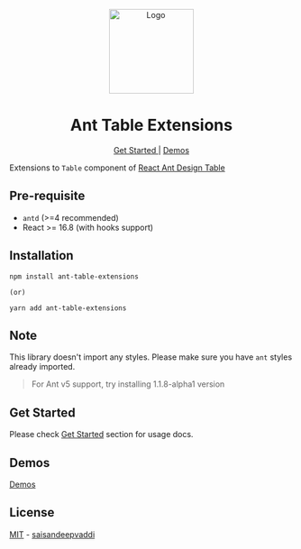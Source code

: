 <p align="center">
  <a href="https://github.com/saisandeepvaddi/ant-table-extensions">
        <img alt="Logo" src="https://raw.githubusercontent.com/saisandeepvaddi/ant-table-extensions/master/imgs/logo.png" width="150" />
  </a>
  <h1 align="center">
    Ant Table Extensions
  </h1>
</p>

<p align="center">
    <a href="https://ant-table-extensions.vercel.app/?path=/docs/get-started--page"> Get Started </a>
    | 
    <a href="https://ant-table-extensions.vercel.app/?path=/docs/demos--default">Demos</a>
</p>

Extensions to `Table` component of [React Ant Design Table](https://ant.design/components/table/)

## Pre-requisite

- `antd` (>=4 recommended)
- React >= 16.8 (with hooks support)

## Installation

```shell
npm install ant-table-extensions

(or)

yarn add ant-table-extensions
```

## Note

This library doesn't import any styles. Please make sure you have `ant` styles already imported.

> For Ant v5 support, try installing 1.1.8-alpha1 version

## Get Started

Please check [Get Started](https://ant-table-extensions.vercel.app/?path=/docs/get-started--page) section for usage docs.

## Demos

[Demos](https://ant-table-extensions.vercel.app/?path=/docs/demos--default)

## License

[MIT](/LICENSE) - [saisandeepvaddi](https://github.com/saisandeepvaddi)
